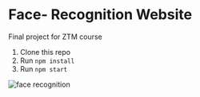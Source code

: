 # Face- Recognition Website 
Final project for ZTM course

1. Clone this repo
2. Run `npm install`
3. Run `npm start`

![face recognition](https://user-images.githubusercontent.com/62199596/130485358-90b3e986-274f-42ec-82a2-d04e751260f3.jpeg)
